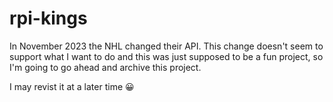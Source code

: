 # rpi-kings

In November 2023 the NHL changed their API. This change doesn't seem to support what I want to do and this was just supposed to be a fun project, so I'm going to go ahead and archive this project. 

I may revist it at a later time 😀
